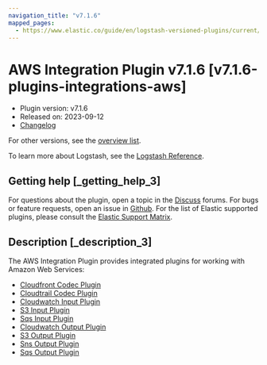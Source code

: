 ```yaml
---
navigation_title: "v7.1.6"
mapped_pages:
  - https://www.elastic.co/guide/en/logstash-versioned-plugins/current/v7.1.6-plugins-integrations-aws.html
---
```


# AWS Integration Plugin v7.1.6 [v7.1.6-plugins-integrations-aws]


* Plugin version: v7.1.6
* Released on: 2023-09-12
* [Changelog](https://github.com/logstash-plugins/logstash-integration-aws/blob/v7.1.6/CHANGELOG.md)

For other versions, see the [overview list](integration-aws-index.md).

To learn more about Logstash, see the [Logstash Reference](logstash://reference/index.md).

## Getting help [_getting_help_3]

For questions about the plugin, open a topic in the [Discuss](http://discuss.elastic.co) forums. For bugs or feature requests, open an issue in [Github](https://github.com/logstash-plugins/logstash-integration-aws). For the list of Elastic supported plugins, please consult the [Elastic Support Matrix](https://www.elastic.co/support/matrix#matrix_logstash_plugins).


## Description [_description_3]

The AWS Integration Plugin provides integrated plugins for working with Amazon Web Services:

* [Cloudfront Codec Plugin](logstash://reference/plugins-codecs-cloudfront.md)
* [Cloudtrail Codec Plugin](logstash://reference/plugins-codecs-cloudtrail.md)
* [Cloudwatch Input Plugin](logstash://reference/plugins-inputs-cloudwatch.md)
* [S3 Input Plugin](logstash://reference/plugins-inputs-s3.md)
* [Sqs Input Plugin](logstash://reference/plugins-inputs-sqs.md)
* [Cloudwatch Output Plugin](logstash://reference/plugins-outputs-cloudwatch.md)
* [S3 Output Plugin](logstash://reference/plugins-outputs-s3.md)
* [Sns Output Plugin](logstash://reference/plugins-outputs-sns.md)
* [Sqs Output Plugin](logstash://reference/plugins-outputs-sqs.md)



